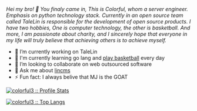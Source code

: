 *Hei my bro! 👋  You finaly came in, This is Colorful, whom a server engineer. Emphasis on python technology stack. Currently in an open source team called TaleLin is responsible for the development of open source products.
I have two hobbies, One is computer technology, the other is basketball. And more, I am passionate about charity, and I sincerely hope that everyone in my life will truly believe that achieving others is to achieve myself.*

- 🔭 I’m currently working on TaleLin
- 🌱 I'm currently learning go lang and [play basketball](https://www.bilibili.com/video/BV1Eg4y1x7zy/?spm_id_from=333.999.0.0) every day
- 👯 I’m looking to collaborate on web outsourced software
- 💬 Ask me about [lincms](https://doc.cms.talelin.com/)
- ⚡ Fun fact: I always belive that MJ is the GOAT


[![colorful3 :: Profile Stats](https://github-readme-stats.vercel.app/api?username=colorful3&show_icons=true&theme=synthwave)](https://github.com/anuraghazra/github-readme-stats)

[![colorful3 :: Top Langs](https://github-readme-stats.vercel.app/api/top-langs/?username=colorful3&langs_count=6&theme=synthwave&hide=JavaScript,CSS,HTML,PLpgSQL,Smarty&layout=compact)](https://github.com/anuraghazra/github-readme-stats)
